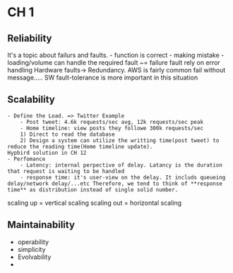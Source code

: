 # CH 1
## Reliability
It's a topic about failurs and faults. 
	- function is correct
	- making mistake
	- loading/volume can handle the required
fault ~= failure
fault rely on error handling 
Hardware faults-> Redundancy. AWS is fairly common fail without message.....  SW fault-tolerance is more important in this situation
## Scalability
	- Define the Load. => Twitter Example
		- Post tweet: 4.6k requests/sec avg, 12k requests/sec peak
		- Home timeline: view posts they followe 300k requests/sec
		1) Direct to read the database
		2) Design a system can utilize the writting time(post tweet) to reduce the reading time(Home timeline update). 
	Hypbird solution in CH 12
	- Perfomance
		- Latency: internal perpective of delay. Latancy is the duration that request is waiting to be handled
		- response time: it's user-view on the delay. It includs queueing delay/network delay/...etc Therefore, we tend to think of **response time** as distribution instead of single solid number.

scaling up = vertical scaling
scaling out = horizontal scaling

## Maintainability
- operability
- simplicity
- Evolvability
- 
<!--stackedit_data:
eyJoaXN0b3J5IjpbMzYwNTkyMTA2LC0yMTM3NjMyMDcwLDM0Mj
c1MzUyMywzMDM2MjI1NzYsMTkwNjgxNTAyNywtMTU4MDM0Njgw
NCw0MzE5OTc1MDcsMjQzNDE4MjMzLDMxMjg3ODYwOCwtMzg3Mz
Y0NjE4LDM2MTkyMTA3MiwtMzAyNjI3NDAxLDEwMDQ4NzcwMjFd
fQ==
-->